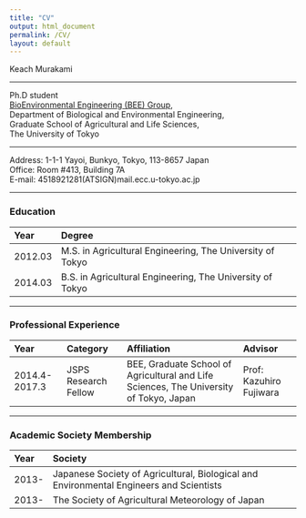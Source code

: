 ```yaml
---
title: "CV"
output: html_document
permalink: /CV/
layout: default
---
```


Keach Murakami

-----

Ph.D student  
[BioEnvironmental Engineering (BEE) Group](http://www.kankyo.en.a.u-tokyo.ac.jp/index-E.htm),  
Department of Biological and Environmental Engineering,  
Graduate School of Agricultural and Life Sciences,  
The University of Tokyo  

-------

Address: 1-1-1 Yayoi, Bunkyo, Tokyo, 113-8657 Japan  
Office: Room #413, Building 7A  
E-mail: 4518921281(ATSIGN)mail.ecc.u-tokyo.ac.jp  



<!-- ### Expertise -->
<!-- ```{r Expertise, echo = F} -->

<!-- ``` -->

<!-- ------ -->

<!-- ### Research Areas -->
<!-- ```{r Research_Areas, echo = F} -->

<!-- ``` -->

------




### Education

|Year    |Degree                                                    |
|:-------|:---------------------------------------------------------|
|2012.03 |M.S. in Agricultural Engineering, The University of Tokyo |
|2014.03 |B.S. in Agricultural Engineering, The University of Tokyo |

------




### Professional Experience

|Year          |Category             |Affiliation                                                                            |Advisor                 |
|:-------------|:--------------------|:--------------------------------------------------------------------------------------|:-----------------------|
|2014.4-2017.3 |JSPS Research Fellow |BEE, Graduate School of Agricultural and Life Sciences, The University of Tokyo, Japan |Prof: Kazuhiro Fujiwara |

------




### Academic Society Membership

|Year  |Society                                                                                 |
|:-----|:---------------------------------------------------------------------------------------|
|2013- |Japanese Society of Agricultural, Biological and Environmental Engineers and Scientists |
|2013- |The Society of Agricultural Meteorology of Japan                                        |
